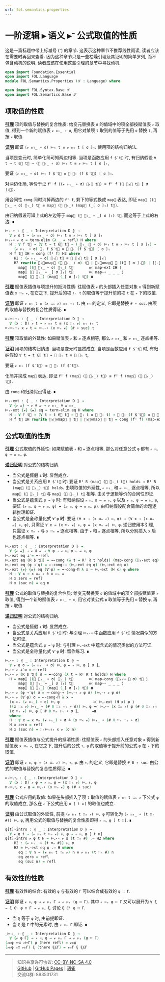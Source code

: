 ```yaml
---
url: fol.semantics.properties
---
```


# 一阶逻辑 ▸ 语义 ▸ᐨ 公式取值的性质

这是一篇标题中带上标减号 (ᐨ) 的章节. 这表示这种章节不推荐线性阅读, 读者应该在需要时再回来查看. 因为这种章节只是一些枯燥引理及其证明的简单罗列, 而不包含动机的说明. 读者应该在使用这些引理的章节中寻找动机.

```agda
open import Foundation.Essential
open import FOL.Language
module FOL.Semantics.Properties (ℒ : Language) where

open import FOL.Syntax.Base ℒ
open import FOL.Semantics.Base ℒ
```

## 项取值的性质

**<u>引理</u>** 项的取值与替换的复合性质:
给变元替换表 `σ` 的值域中的项全部按赋值表 `𝓋` 取值, 得到一个新的赋值表 `𝓋 ⊨ₜ_ ∘ σ`, 用它对某项 `t` 取到的值等于先用 `σ` 替换 `t`, 再按 `𝓋` 取值.

**<u>证明</u>** 即证 `(𝓋 ⊨ₜ_ ∘ σ) ⊨ₜ t ≡ 𝓋 ⊨ₜ t [ σ ]ₜ`. 使用项的结构归纳法.

当项是变元时, 简单化简可知两边相等. 当项是函数应用 `f $̇ t⃗` 时, 有归纳假设
`∀ t → t ∈⃗ t⃗ → (𝓋 ⊨ₜ_ ∘ σ) ⊨ₜ t ≡ 𝓋 ⊨ₜ t [ σ ]ₜ`,

要证 `(𝓋 ⊨ₜ_ ∘ σ) ⊨ₜ f $̇ t⃗ ≡ 𝓋 ⊨ₜ (f $̇ t⃗) [ σ ]ₜ`.

对两边化简, 等价于证
`fᴵ f ((𝓋 ⊨ₜ_ ∘ σ) ⊨ₜ⃗ t⃗) ≡ fᴵ f (𝓋 ⊨ₜ⃗ t⃗ [ σ ]ₜ⃗)`.

用合同性 `cong` 同时消掉两边的 `fᴵ f`, 剩下的等式换成 `map⃗` 表达, 即证
`map⃗ ((𝓋 ⊨ₜ_ ∘ σ) ⊨ₜ_) t⃗ ≡ map⃗ (𝓋 ⊨ₜ_) (map⃗ (_[ σ ]ₜ) t⃗)`.

由归纳假设可知上式的左边等于 `map⃗ (𝓋 ⊨ₜ_ ∘ _[ σ ]ₜ) t⃗`, 而这等于上式的右边. ∎

```agda
⊨ₜ-∘ : ⦃ _ : Interpretation D ⦄ →
  ∀ 𝓋 σ t → (𝓋 ⊨ₜ_ ∘ σ) ⊨ₜ t ≡ 𝓋 ⊨ₜ t [ σ ]ₜ
⊨ₜ-∘ 𝓋 σ = term-elim (λ _ → refl) H where
  H : ∀ f t⃗ → (∀ t → t ∈⃗ t⃗ → (_⊨ₜ_ 𝓋 ∘ σ) ⊨ₜ t ≡ 𝓋 ⊨ₜ t [ σ ]ₜ) →
    (𝓋 ⊨ₜ_ ∘ σ) ⊨ₜ f $̇ t⃗ ≡ 𝓋 ⊨ₜ (f $̇ t⃗) [ σ ]ₜ
  H f t⃗ IH = cong (fᴵ f) H2 where
    H2 : (𝓋 ⊨ₜ_ ∘ σ) ⊨ₜ⃗ t⃗ ≡ 𝓋 ⊨ₜ⃗ t⃗ [ σ ]ₜ⃗
    H2 rewrite ⊨ₜ⃗≡map⃗ (𝓋 ⊨ₜ_ ∘ σ) t⃗ | ⊨ₜ⃗≡map⃗ 𝓋 (t⃗ [ σ ]ₜ⃗) | []ₜ⃗≡map⃗ t⃗ σ =
      map⃗ ((𝓋 ⊨ₜ_ ∘ σ) ⊨ₜ_) t⃗       ≡⟨ map-ext IH ⟩
      map⃗ (𝓋 ⊨ₜ_ ∘ _[ σ ]ₜ) t⃗       ≡⟨ map-∘ _ _ _ ⟩
      map⃗ (𝓋 ⊨ₜ_) (map⃗ (_[ σ ]ₜ) t⃗) ∎
```

**<u>引理</u>** 赋值表插值与项提升的抵消性质:
往赋值表 `𝓋` 的头部插入任意对象 `x` 得到新赋值表 `x ∷ₙ 𝓋`, 在它之下, 提升后的项 `↑ₜ t` 的取值等于提升前的项 `t` 在 `𝓋` 下的取值.

**<u>证明</u>** 即证 `𝓋 ⊨ₜ t ≡ (x ∷ₙ 𝓋) ⊨ₜ ↑ₜ t`. 由 `↑ₜ` 的定义, 它即是替换 `# ∘ suc`. 由项的取值与替换的复合性质得证. ∎

```agda
∷ₙ⊨ₜ↑ₜ : ⦃ _ : Interpretation D ⦄ →
  ∀ (x : D) 𝓋 t → 𝓋 ⊨ₜ t ≡ (x ∷ₙ 𝓋) ⊨ₜ ↑ₜ t
∷ₙ⊨ₜ↑ₜ x 𝓋 t = ⊨ₜ-∘ (x ∷ₙ 𝓋) (# ∘ suc) t
```

**<u>引理</u>** 项取值的外延性:
如果赋值表 `𝓋` 和 `𝓊` 逐点相等, 那么 `𝓋 ⊨ₜ_` 和 `𝓊 ⊨ₜ_` 逐点相等.

**<u>证明</u>** 用项的结构归纳法. 当项是变元时显然成立. 当项是函数应用 `f $̇ t⃗` 时, 有归纳假设
`∀ t → t ∈⃗ t⃗ → 𝓋 ⊨ₜ t ≡ 𝓊 ⊨ₜ t`,

要证 `𝓋 ⊨ₜ (f $̇ t⃗) ≡ 𝓊 ⊨ₜ (f $̇ t⃗)`.

化简并换成 `map⃗` 表达, 即证
`fᴵ f (map⃗ (𝓋 ⊨ₜ_) t⃗) ≡ fᴵ f (map⃗ (𝓊 ⊨ₜ_) t⃗)`.

由 `cong` 和归纳假设得证. ∎

```agda
⊨ₜ-ext : ⦃ _ : Interpretation D ⦄ →
  ∀ {𝓋 𝓊} → 𝓋 ≗ 𝓊 → 𝓋 ⊨ₜ_ ≗ 𝓊 ⊨ₜ_
⊨ₜ-ext {𝓋} {𝓊} eq = term-elim eq H where
  H : ∀ f t⃗ → (∀ t → t ∈⃗ t⃗ → 𝓋 ⊨ₜ t ≡ 𝓊 ⊨ₜ t) → 𝓋 ⊨ₜ (f $̇ t⃗) ≡ 𝓊 ⊨ₜ (f $̇ t⃗)
  H f t⃗ IH rewrite ⊨ₜ⃗≡map⃗ 𝓋 t⃗ | ⊨ₜ⃗≡map⃗ 𝓊 t⃗ = cong (fᴵ f) (map-ext IH)
```

## 公式取值的性质

**<u>引理</u>** 公式取值的外延性:
如果赋值表 `𝓋` 和 `𝓊` 逐点相等, 那么对任意公式 `φ` 都有 `𝓋 ⊨ᵩ φ ↔ 𝓊 ⊨ᵩ φ`.

**<u>递归证明</u>** 对公式的结构归纳.

- 当公式是恒假 `⊥̇` 时:
    显然成立.
- 当公式是关系应用 `R $̇ t⃗` 时:
    要证 `Rᴵ R (map⃗ (𝓋 ⊨ₜ_) t⃗) holds ↔ Rᴵ R (map⃗ (𝓊 ⊨ₜ_) t⃗) holds`.
    由项取值的外延性, `𝓋 ⊨ₜ_` 和 `𝓊 ⊨ₜ_` 逐点相等, 所以 `map⃗ (𝓋 ⊨ₜ_) t⃗` 与 `map⃗ (𝓊 ⊨ₜ_) t⃗` 相等.
    由关于逻辑等价的合同性即证.
- 当公式是蕴含式 `φ →̇ ψ` 时:
    有归纳假设 `𝓋 ⊨ᵩ φ ↔ 𝓊 ⊨ᵩ φ` 以及 `𝓋 ⊨ᵩ ψ ↔ 𝓊 ⊨ᵩ ψ`,
    要证 `(𝓋 ⊨ᵩ φ → 𝓋 ⊨ᵩ ψ) ↔ (𝓊 ⊨ᵩ φ → 𝓊 ⊨ᵩ ψ)`.
    由归纳假设配合简单的命题逻辑推理即证.
- 当公式是全称量化式 `∀̇ φ` 时:
    要证 `(∀ x → (x ∷ₙ 𝓋) ⊨ᵩ φ) ↔ (∀ x → (x ∷ₙ 𝓊) ⊨ᵩ φ)`,
    只需证 `∀ x → (x ∷ₙ 𝓋) ⊨ᵩ φ ↔ (x ∷ₙ 𝓊) ⊨ᵩ φ`.
    递归使用本引理, 只需证 `x ∷ₙ 𝓋` 与 `x ∷ₙ 𝓊` 逐点相等.
    由于 `𝓋` 和 `𝓊` 逐点相等, 所以分别插入 `x` 后也逐点相等. ∎

```agda
⊨ᵩ-ext : ⦃ _ : Interpretation D ⦄ →
  ∀ {𝓋 𝓊} → 𝓋 ≗ 𝓊 → ∀ φ → 𝓋 ⊨ᵩ φ ↔ 𝓊 ⊨ᵩ φ
⊨ᵩ-ext eq ⊥̇ = ↔-refl
⊨ᵩ-ext eq (R $̇ t⃗) = ↔-cong (λ t → Rᴵ R t holds) (map-cong (⊨ₜ-ext eq) t⃗)
⊨ᵩ-ext eq (φ →̇ ψ) = ↔-cong-→ (⊨ᵩ-ext eq φ) (⊨ᵩ-ext eq ψ)
⊨ᵩ-ext {𝓋} {𝓊} eq (∀̇ φ) = ↔-cong-Π λ x → ⊨ᵩ-ext (H x) φ where
  H : ∀ x → x ∷ₙ 𝓋 ≗ x ∷ₙ 𝓊
  H x zero = refl
  H x (suc n) = eq n
```

**<u>引理</u>** 公式的取值与替换的复合性质:
给变元替换表 `σ` 的值域中的项全部按赋值表 `𝓋` 取值, 得到一个新的赋值表 `𝓋 ⊨ₜ_ ∘ σ`, 用它对某公式 `φ` 取值等于先用 `σ` 替换 `φ`, 再按 `𝓋` 取值.

**<u>递归证明</u>** 对公式的结构归纳.

- 当公式是恒假 `⊥̇` 时:
    显然成立.
- 当公式是关系应用 `R $̇ t⃗` 时:
    与引理 `⊨ₜ-∘` 中函数应用 `f $̇ t⃗` 情况类似的方法可证.
- 当公式是蕴含式 `φ →̇ ψ` 时:
    与引理 `⊨ᵩ-ext` 中蕴含式的情况类似的方法可证.
- 当公式是全称量化式 `∀̇ φ` 时:
    留作练习. ∎

```agda
⊨ᵩ-∘ : ⦃ _ : Interpretation D ⦄ →
  ∀ 𝓋 φ σ → (𝓋 ⊨ₜ_ ∘ σ) ⊨ᵩ φ ↔ 𝓋 ⊨ᵩ φ [ σ ]ᵩ
⊨ᵩ-∘ 𝓋 ⊥̇ σ = ↔-refl
⊨ᵩ-∘ 𝓋 (R $̇ t⃗) σ = ↔-cong (λ t → Rᴵ R t holds) H where
  H = map⃗ ((𝓋 ⊨ₜ_ ∘ σ) ⊨ₜ_) t⃗       ≡⟨ map-cong (⊨ₜ-∘ 𝓋 σ) t⃗ ⟩
      map⃗ (𝓋 ⊨ₜ_ ∘ _[ σ ]ₜ) t⃗       ≡⟨ map-∘ _ _ _ ⟩
      map⃗ (𝓋 ⊨ₜ_) (map⃗ (_[ σ ]ₜ) t⃗) ∎
⊨ᵩ-∘ 𝓋 (φ →̇ ψ) σ = ↔-cong-→ (⊨ᵩ-∘ 𝓋 φ σ) (⊨ᵩ-∘ 𝓋 ψ σ)
⊨ᵩ-∘ 𝓋 (∀̇ φ) σ = ↔-cong-Π λ x →
  (x ∷ₙ (𝓋 ⊨ₜ_) ∘ σ) ⊨ᵩ φ               ↔⟨ ⊨ᵩ-ext (H x) φ ⟩
  ((x ∷ₙ 𝓋) ⊨ₜ_ ∘ (# 0 ∷ₙ ↑ₜ ∘ σ)) ⊨ᵩ φ ↔⟨ ⊨ᵩ-∘ (x ∷ₙ 𝓋) φ (# 0 ∷ₙ ↑ₜ ∘ σ) ⟩
  (x ∷ₙ 𝓋) ⊨ᵩ φ [ # 0 ∷ₙ ↑ₜ ∘ σ ]ᵩ      ↔∎
  where
  H : ∀ x → x ∷ₙ (𝓋 ⊨ₜ_) ∘ σ ≗ (x ∷ₙ 𝓋) ⊨ₜ_ ∘ (# 0 ∷ₙ ↑ₜ ∘ σ)
  H x zero = refl
  H x (suc n) = ∷ₙ⊨ₜ↑ₜ x 𝓋 (σ n)
```

**<u>引理</u>** 赋值表插值与公式提升的抵消性质:
往赋值表 `𝓋` 的头部插入任意对象 `x` 得到新赋值表 `x ∷ₙ 𝓋`, 在它之下, 提升后的公式 `↑ᵩ φ` 的取值等于提升前的公式 `φ` 在 `𝓋` 下的取值.

**<u>证明</u>** 即证 `𝓋 ⊨ᵩ φ ↔ (x ∷ₙ 𝓋) ⊨ᵩ ↑ᵩ φ`. 由 `↑ᵩ` 的定义, 它即是替换 `# 0 ∘ suc`. 由公式的取值与替换的复合性质得证. ∎

```agda
∷ₙ⊨ᵩ↑ᵩ : ⦃ _ : Interpretation D ⦄ →
  ∀ (x : D) 𝓋 φ → 𝓋 ⊨ᵩ φ ↔ (x ∷ₙ 𝓋) ⊨ᵩ ↑ᵩ φ
∷ₙ⊨ᵩ↑ᵩ x 𝓋 φ = ⊨ᵩ-∘ (x ∷ₙ 𝓋) φ (# ∘ suc)
```

**<u>引理</u>** 公式应用的取值:
如果在头部插入了项 `t` 取值的赋值表 `𝓋 ⊨ₜ t ∷ₙ 𝓋` 下公式 `φ` 的取值成立, 那么在 `𝓋` 下公式应用 `φ [ t ∷]` 的取值也成立.

**<u>证明</u>** 由公式取值的外延性, 前提 `(𝓋 ⊨ₜ t ∷ₙ 𝓋) ⊨ᵩ φ` 可转化为 `(𝓋 ⊨ₜ_ ∘ (t ∷ₙ #)) ⊨ᵩ φ`, 再用公式的取值与替换的复合性质即得 `𝓋 ⊨ᵩ φ [ t ∷]`. ∎

```agda
φ[t]-intro : ⦃ _ : Interpretation D ⦄ →
  ∀ 𝓋 φ t → (𝓋 ⊨ₜ t ∷ₙ 𝓋) ⊨ᵩ φ → 𝓋 ⊨ᵩ φ [ t ∷]
φ[t]-intro 𝓋 φ t H = ⊨ᵩ-∘ 𝓋 φ (t ∷ₙ #) .⇒ H2 where
    H2 : (𝓋 ⊨ₜ_ ∘ (t ∷ₙ #)) ⊨ᵩ φ
    H2 = ⊨ᵩ-ext eq φ .⇒ H where
      eq : ∀ n → (𝓋 ⊨ₜ t ∷ₙ 𝓋) n ≡ 𝓋 ⊨ₜ (t ∷ₙ #) n
      eq zero = refl
      eq (suc n) = refl
```

## 有效性的性质

**<u>引理</u>** 有效性的结合:
有效的 `φ` 与有效的 `Γ` 可以结合成有效的 `φ ∷ Γ`.

**<u>证明</u>** 即证 `𝓋 ⊨ᵩ φ → 𝓋 ⊨ₛ Γ → 𝓋 ⊨ₛ (φ ∷ Γ)`. 其中 `𝓋 ⊨ₛ φ ∷ Γ` 又可以展开为 `∀ ξ → ξ ∈ᴸ φ ∷ Γ → 𝓋 ⊨ᵩ ξ`. 讨论 `ξ ∈ᴸ φ ∷ Γ`.

- 当 `ξ` 等于 `φ` 时, 由前提即证.
- 当 `ξ` 是 `Γ` 中的元素时, 由 `𝓋 ⊨ₛ Γ` 即证. ∎

```agda
_⊨∷_ : ⦃ _ : Interpretation D ⦄ →
  ∀ {𝓋 φ Γ} → 𝓋 ⊨ᵩ φ → 𝓋 ⊨ₛ Γ → 𝓋 ⊨ₛ (φ ∷ Γ)
(𝓋⊨φ ⊨∷ 𝓋⊨Γ) φ (here refl) = 𝓋⊨φ
(𝓋⊨φ ⊨∷ 𝓋⊨Γ) ξ (there ξ∈Γ) = 𝓋⊨Γ ξ ξ∈Γ
```

---
> 知识共享许可协议: [CC-BY-NC-SA 4.0](https://creativecommons.org/licenses/by-nc-sa/4.0/deed.zh)  
> [GitHub](https://github.com/choukh/MetaLogic/blob/main/src/FOL/Semantics/Properties.lagda.md) | [GitHub Pages](https://choukh.github.io/MetaLogic/FOL.Semantics.Properties.html) | [语雀](https://www.yuque.com/ocau/metalogic/fol.semantics.properties)  
> 交流Q群: 893531731
